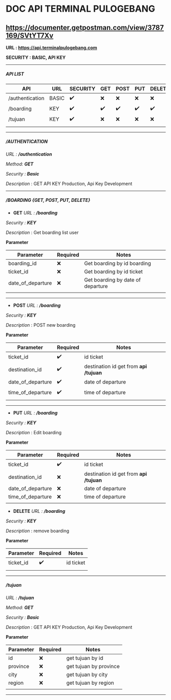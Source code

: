 # DOC API TERMINAL PULOGEBANG
https://documenter.getpostman.com/view/3787169/SVtYT7Xv
------------

**URL :  https://api.terminalpulogebang.com**

**SECURITY : BASIC, API KEY**


------------

##### API LIST
|  API | URL  | SECURITY | GET | POST  | PUT   | DELETE |
| ------------ | ------------ | ------------ | ------------ | ------------ | ------------ |------------ |
|  /authentication |BASIC | :heavy_check_mark:  |:x:  |:x: |:x:   |:x: |
|  /boarding |KEY | :heavy_check_mark:  |:heavy_check_mark:   |:heavy_check_mark:   |:heavy_check_mark:   |:heavy_check_mark:  |
|  /tujuan |KEY | :heavy_check_mark:   |:x:  |:x:  |:x:   |:x: |
|   |   |   |   |   | | ||

------------


##### /AUTHENTICATION
*URL : **/authentication***

*Method: **GET***

*Security : **Basic***

*Description* : GET API KEY Production, Api Key Development

------------



##### /BOARDING {GET, POST, PUT, DELETE}
- **GET**
*URL : **/boarding*** 

*Security : **KEY***

*Description* : Get boarding list user

**Parameter**

| Parameter  | Required  |Notes   |
| ------------ | ------------ | ------------ |
| boarding_id  | :x: | Get boarding by id boarding  |
| ticket_id  | :x: | Get boarding by id ticket  |
| date_of_departure  | :x: | Get boarding by date of departure  |
|   |   |   | |

------------


- **POST**
*URL : **/boarding*** 

*Security : **KEY***

*Description* :  POST new boarding

**Parameter**

| Parameter  | Required  |Notes   |
| ------------ | ------------ | ------------ |
| ticket_id  |:heavy_check_mark:   |  id ticket  |
| destination_id  | :heavy_check_mark:   | destination id get from **api /tujuan** |
| date_of_departure  | :heavy_check_mark:   |  date of departure  |
| time_of_departure  | :heavy_check_mark:   | time of departure  |
|   |   |   | |

------------
- **PUT**
*URL : **/boarding*** 

*Security : **KEY***

*Description* : Edit boarding

**Parameter**

| Parameter  | Required  |Notes   |
| ------------ | ------------ | ------------ |
| ticket_id  |:heavy_check_mark:   |  id ticket  |
| destination_id  |  :x:  | destination id get from **api /tujuan** |
| date_of_departure  |  :x:   |  date of departure  |
| time_of_departure  | :x:  | time of departure  |
|   |   |   | |

- **DELETE**
*URL : **/boarding*** 

*Security : **KEY***

*Description* :  remove boarding 

**Parameter**

| Parameter  | Required  |Notes   |
| ------------ | ------------ | ------------ |
| ticket_id  |:heavy_check_mark:   |  id ticket  |
|   |   |   | |


------------

##### /tujuan

*URL : **/tujuan*** 

*Method: **GET***

*Security : **Basic***

*Description* : GET API KEY Production, Api Key Development

**Parameter**

| Parameter  | Required  |Notes   |
| ------------ | ------------ | ------------ |
| id  |:x: | get tujuan by id  |
| province  |:x: | get tujuan by province  |
| city  |:x: | get tujuan by city  |
| region  |:x: | get tujuan by region  |
|   |   |   | |
------------
